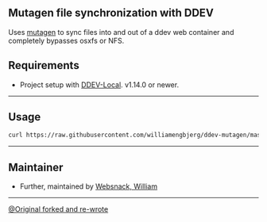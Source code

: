 ## Mutagen file synchronization with DDEV

Uses [mutagen](https://mutagen.io/) to sync files into and out of a ddev web container and completely bypasses osxfs or NFS.

## Requirements

- Project setup with [DDEV-Local](https://ddev.readthedocs.io/en/stable/). v1.14.0 or newer.

--- 

## Usage
````bash
curl https://raw.githubusercontent.com/williamengbjerg/ddev-mutagen/master/setup.sh | bash
````

--- 

## Maintainer

- Further, maintained by [Websnack, William](https://websnack.dk)

--- 

[@Original forked and re-wrote](https://github.com/cweagans/ddev-mutagen)
